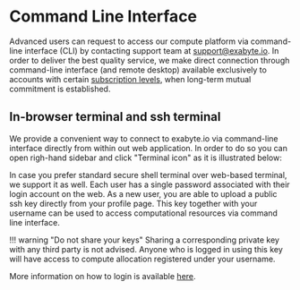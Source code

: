<!-- by MM -->

# Command Line Interface

Advanced users can request to access our compute platform via command-line interface (CLI) by contacting support team at support@exabyte.io. In order to deliver the best quality service, we make direct connection through command-line interface (and remote desktop) available exclusively to accounts with certain [subscription levels](/billing/pricing-and-service-levels/#service-levels), when long-term mutual commitment is established.

## In-browser terminal and ssh terminal

We provide a convenient way to connect to exabyte.io via command-line interface directly from within out web application. In order to do so you can open righ-hand sidebar and click "Terminal icon" as it is illustrated below:

<!-- TODO: add a gif animation of opening sidebar and connecting to remote terminal session -->

In case you prefer standard secure shell terminal over web-based terminal, we support it as well. Each user has a single password associated with their login account on the web. As a new user, you are able to upload a public ssh key directly from your profile page. This key together with your username can be used to access computational resources via command line interface.

!!! warning "Do not share your keys"
    Sharing a corresponding private key with any third party is not advised. Anyone who is logged in using this key will have access to compute allocation registered under your username.

More information on how to login is available [here](login.md).
